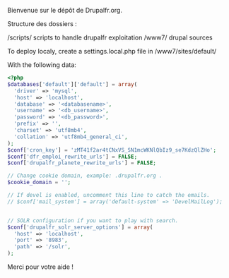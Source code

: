 Bienvenue sur le dépôt de Drupalfr.org.

Structure des dossiers :

/scripts/ scripts to handle drupalfr exploitation
/www7/ drupal sources

To deploy localy, create a settings.local.php file in /www7/sites/default/

With the following data:

```php
<?php
$databases['default']['default'] = array(
  'driver' => 'mysql',
  'host' => 'localhost',
  'database' => '<databasename>',
  'username' => '<db_username>',
  'password' => '<db_password>',
  'prefix' => '',
  'charset' => 'utf8mb4',
  'collation' => 'utf8mb4_general_ci',
);
$conf['cron_key'] = 'zMT41f2ar4tCNxVS_SN1mcWKNlQbIz9_se7KdzQlZHo';
$conf['dfr_emploi_rewrite_urls'] = FALSE;
$conf['drupalfr_planete_rewrite_urls'] = FALSE;

// Change cookie domain, example: .drupalfr.org .
$cookie_domain = '';

// If devel is enabled, uncomment this line to catch the emails. 
// $conf['mail_system'] = array('default-system' => 'DevelMailLog');


// SOLR configuration if you want to play with search.
$conf['drupalfr_solr_server_options'] = array(
  'host' => 'localhost',
  'port' => '8983',
  'path' => '/solr',
);
```

Merci pour votre aide !
